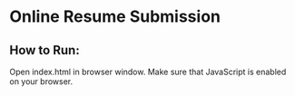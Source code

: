 # Online Resume Submission #

## How to Run: ##
Open index.html in browser window. Make sure that JavaScript is enabled on your browser.